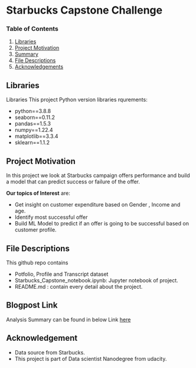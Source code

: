 # Starbucks Capstone Challenge
 
### Table of Contents

1. [Libraries](#Libraries)
2. [Project Motivation](#motivation)
3. [Summary](#summary)
4. [File Descriptions](#files)
5. [Acknowledgements](#licensing)

## Libraries <a name="Libraries"></a>
Libraries
This project Python version libraries rqurements:
- python==3.8.8
- seaborn==0.11.2
- pandas==1.5.3
- numpy==1.22.4
- matplotlib==3.3.4
- sklearn==1.1.2


## Project Motivation<a name="motivation"></a>

In this project we look at Starbucks campaign offers performance and build a model that can predict success or failure of the offer.

 **Our topics of Interest** are:

- Get insight on customer expenditure based on Gender , Income and age.
- Identify most successful offer
- Build ML Model to predict if an offer is going to be successful based on customer profile.

## File Descriptions <a name="files"></a>

This github repo contains
- Potfolio, Profile and Transcript dataset 
- Starbucks_Capstone_notebook.ipynb: Jupyter notebook of project.
- README.md : contain every detail about the project.


## Blogpost Link
Analysis Summary can be found in below Link
 [here](https://medium.com/p/4ad8c83e082b/edit)

## Acknowledgement 

- Data source from  Starbucks.
- This project is part of Data scientist Nanodegree from udacity.
